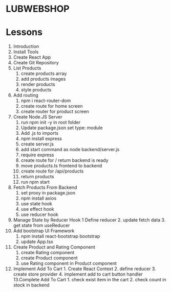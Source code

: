 # LUBWEBSHOP

# Lessons

1. Introduction
2. Install Tools
3. Create React App
4. Create Git Repository
5. List Products
   1. create products array
   2. add products images
   3. render products
   4. style products
6. Add routing
   1. npm i react-router-dom
   2. create route for home screen
   3. create router for product screen
7. Create Node.JS Server
   1. run npm init -y in root folder
   2. Update package.json set type: module
   3. Add .js to imports
   4. npm install express
   5. create server.js
   6. add start command as node backend/server.js
   7. require express
   8. create route for / return backend is ready
   9. move products.ts frontend to backend
   10. create route for /api/products
   11. return products
   12. run npm start
8. Fetch Products From Backend
   1. set proxy in package.json
   2. npm install axios
   3. use state hook
   4. use effect hook
   5. use reducer hook
9. Manage State by Reducer Hook
   1 Define reducer 2. update fetch data 3. get state from useReducer
10. Add bootstrap UI Framework
    1. npm install react-bootstrap bootstrap
    2. update App.tsx
11. Create Product and Rating Component
    1. create Rating component
    2. create Product component
    3. use Rating component in Product component
12. Implement Add To Cart 1. Create React Context 2. define reducer 3. create store provider 4. implement add to cart button handler
    13.Complete Add To Cart 1. check exist item in the cart 2. check count in stock in backend
